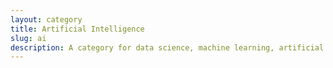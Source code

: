 ```yaml
---
layout: category
title: Artificial Intelligence
slug: ai
description: A category for data science, machine learning, artificial intelligence related posts.
---
```

